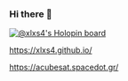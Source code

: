### Hi there 👋

[![@xlxs4's Holopin board](https://holopin.me/xlxs4)](https://holopin.io/@xlxs4)

https://xlxs4.github.io/

https://acubesat.spacedot.gr/

<!--
**xlxs4/xlxs4** is a ✨ _special_ ✨ repository because its `README.md` (this file) appears on your GitHub profile.

Here are some ideas to get you started:

- 🔭 I’m currently working on ...
- 🌱 I’m currently learning ...
- 👯 I’m looking to collaborate on ...
- 🤔 I’m looking for help with ...
- 💬 Ask me about ...
- 📫 How to reach me: ...
- 😄 Pronouns: ...
- ⚡ Fun fact: ...
-->

